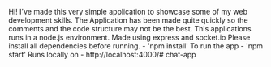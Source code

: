 Hi!
I've made this very simple application to showcase some of my web development skills.
The Application has been made quite quickly so the comments and the code structure may not be the best. 
This applications runs in a node.js environment.
Made using express and socket.io
Please install all dependencies before running. - 'npm install'
To run the app - 'npm start'
Runs locally on - http://localhost:4000/# chat-app
